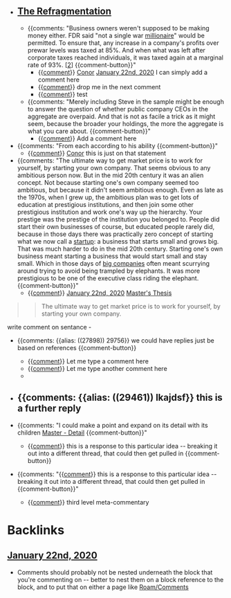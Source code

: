 - [The Refragmentation](<../The Refragmentation.md>)
    - 
    - {{comments: "Business owners weren't supposed to be making money either. FDR said "not a single war [millionaire](<../millionaire.md>)" would be permitted. To ensure that, any increase in a company's profits over prewar levels was taxed at 85%. And when what was left after corporate taxes reached individuals, it was taxed again at a marginal rate of 93%. [[2](http://paulgraham.com/re.html[f2n](<../f2n.md>))] {{comment-button}}"
        - {{[comment](<../comment.md>)}} [Conor](<../Conor.md>) [January 22nd, 2020](<../January 22nd, 2020.md>)
I can simply add a comment here
        - {{[comment](<../comment.md>)}}
drop me in the next comment
        - {{[comment](<../comment.md>)}}
test
    - {{comments: "Merely including Steve in the sample might be enough to answer the question of whether public company CEOs in the aggregate are overpaid. And that is not as facile a trick as it might seem, because the broader your holdings, the more the aggregate is what you care about. {{comment-button}}"
        - {{[comment](<../comment.md>)}}
Add a comment here
- {{comments: "From each according to his ability {{comment-button}}"
    - {{[comment](<../comment.md>)}}
[Conor](<../Conor.md>) this is just on that statement
- {{comments: "The ultimate way to get market price is to work for yourself, by starting your own company. That seems obvious to any ambitious person now. But in the mid 20th century it was an alien concept. Not because starting one's own company seemed too ambitious, but because it didn't seem ambitious enough. Even as late as the 1970s, when I grew up, the ambitious plan was to get lots of education at prestigious institutions, and then join some other prestigious institution and work one's way up the hierarchy. Your prestige was the prestige of the institution you belonged to. People did start their own businesses of course, but educated people rarely did, because in those days there was practically zero concept of starting what we now call a [startup](http://paulgraham.com/growth.html): a business that starts small and grows big. That was much harder to do in the mid 20th century. Starting one's own business meant starting a business that would start small and stay small. Which in those days of [big companies](<../big companies.md>) often meant scurrying around trying to avoid being trampled by elephants. It was more prestigious to be one of the executive class riding the elephant. {{comment-button}}"
    - {{[comment](<../comment.md>)}} [January 22nd, 2020](<../January 22nd, 2020.md>) [Master's Thesis](<../Master's Thesis.md>)
>> The ultimate way to get market price is to work for yourself, by starting your own company.

write comment on sentance
    - 
- {{comments: {{alias: ((27898)) 29756}} we could have replies just be based on references {{comment-button}}
    - {{[comment](<../comment.md>)}}
Let me type a comment here
    - {{[comment](<../comment.md>)}}
Let me type another comment here
    - 
- {{comments: {{alias: ((29461)) lkajdsf}} this is a further reply
    - 

- {{comments: "I could make a point and expand on its detail with its children [Master - Detail](<../Master - Detail.md>) {{comment-button}}"
    - {{[comment](<../comment.md>)}}
this is a response to this particular idea -- breaking it out into a different thread, that could then get pulled in {{comment-button}}
- {{comments: "{{[comment](<../comment.md>)}}
this is a response to this particular idea -- breaking it out into a different thread, that could then get pulled in {{comment-button}}"
    - {{[comment](<../comment.md>)}}
third level meta-commentary

# Backlinks
## [January 22nd, 2020](<January 22nd, 2020.md>)
- Comments should probably not be nested underneath the block that you're commenting on -- better to nest them on a block reference to the block, and to put that on either a page like [Roam/Comments](<../Roam/Comments.md>)

